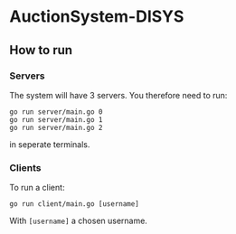 # AuctionSystem-DISYS

## How to run

### Servers

The system will have 3 servers. You therefore need to run:

```shl
go run server/main.go 0
go run server/main.go 1
go run server/main.go 2
```

in seperate terminals.

### Clients

To run a client:

```shl
go run client/main.go [username]
```

With `[username]` a chosen username.
